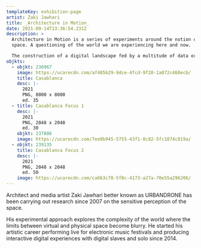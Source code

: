 ```yaml
---
templateKey: exhibition-page
artist: Zaki Jawhari
title: _Architecture in Motion_
date: 2021-09-14T13:36:54.231Z
description: >
  Architecture in Motion is a series of experiments around the notion of hybrid
  space. A questioning of the world we are experiencing here and now.

  The construction of a digital landscape fed by a multitude of data organized and processed by the machine according to a series of simple and repetitive rules. This procedural approach generates spaces and abstract architectures, the start of a new digital exploration. 
objkts:
  - objkt: 236967
    image: https://ucarecdn.com/af405b29-9dce-4fcd-9f20-1a072c460ecb/
    title: Casablanca
    desc: |-
      2021
      PNG, 8000 x 8000
      ed. 35
  - title: Casablanca Focus 1
    desc: |-
      2021
      PNG, 2048 x 2048
      ed. 30
    objkt: 237886
    image: https://ucarecdn.com/7ee0b945-5755-43f1-8c82-5fc1874c819a/
  - objkt: 239135
    title: Casablanca Focus 2
    desc: |-
      2021
      PNG, 2048 x 2048
      ed. 50
    image: https://ucarecdn.com/ca663c78-5f8c-4173-a27a-70e55a296206/
---
```

Architect and media artist Zaki Jawhari better known as URBANDRONE has been carrying out research since 2007 on the sensitive perception of the space. 

His experimental approach explores the complexity of the world where the limits between virtual and physical space become blurry. He started his artistic career performing live for electronic music festivals and producing interactive digital experiences with digital slaves and solo since 2014.